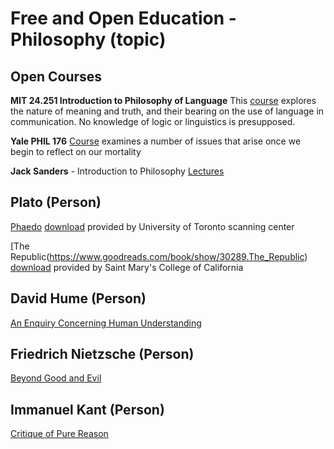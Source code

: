 # Free and Open Education - Philosophy (topic)

## Open Courses

**MIT 24.251 Introduction to Philosophy of Language**
This [course](https://ocw.mit.edu/courses/linguistics-and-philosophy/24-251-introduction-to-philosophy-of-language-fall-2011/#) explores the nature of meaning and truth, and their bearing on the use of language in communication. No knowledge of logic or linguistics is presupposed.

**Yale PHIL 176**
[Course](https://oyc.yale.edu/NODE/196) examines a number of issues that arise once we begin to reflect on our mortality

**Jack Sanders** - Introduction to Philosophy [Lectures](https://www.youtube.com/playlist?list=PLcmaziH9sW6Mrn0295JVs2in_ni2g0XLS)

## Plato (Person)

[Phaedo](https://www.goodreads.com/book/show/982310.Phaedo) [download](https://archive.org/details/platosphaedo00platuoft/page/n8/mode/2up) provided by University of Toronto scanning center

[The Republic(https://www.goodreads.com/book/show/30289.The_Republic) [download](https://archive.org/details/a604578400platuoft/page/n6/mode/2up) provided by Saint Mary's College of California

## David Hume (Person)

[An Enquiry Concerning Human Understanding](https://www.goodreads.com/book/show/130119.An_Enquiry_Concerning_Human_Understanding)

## Friedrich Nietzsche (Person)
[Beyond Good and Evil](https://www.goodreads.com/book/show/12321.Beyond_Good_and_Evil)

## Immanuel Kant (Person)
[Critique of Pure Reason](https://www.goodreads.com/book/show/18288.Critique_of_Pure_Reason)
